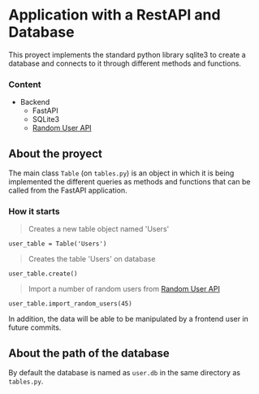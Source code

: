 # Application with a RestAPI and Database

This proyect implements the standard python library sqlite3 to create a database
and connects to it through different methods and functions.

### Content

- Backend
  - FastAPI
  - SQLite3
  - [Random User API](randomuser.me)

## About the proyect

The main class `Table` (on `tables.py`) is an object in which it is being implemented
the different queries as methods and functions that can be called from the FastAPI
application.

### How it starts

> Creates a new table object named 'Users'

```
user_table = Table('Users')
```

> Creates the table 'Users' on database

```
user_table.create()
```

> Import a number of random users from [Random User API](randomuser.me)

```
user_table.import_random_users(45)
```

In addition, the data will be able to be manipulated by a frontend user
in future commits.

## About the path of the database

By default the database is named as `user.db` in the same directory as `tables.py`.
